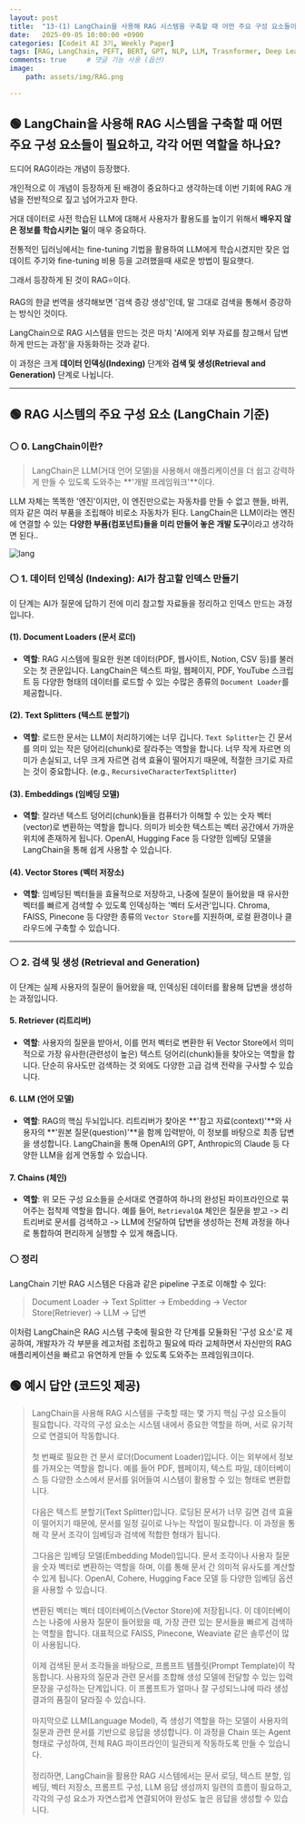 ```yaml
---
layout: post
title:  "13-(1) LangChain을 사용해 RAG 시스템을 구축할 때 어떤 주요 구성 요소들이 필요하고, 각각 어떤 역할을 하나요?"
date:   2025-09-05 10:00:00 +0900
categories: [Codeit AI 3기, Weekly Paper]
tags: [RAG, LangChain, PEFT, BERT, GPT, NLP, LLM, Trasnformer, Deep Learning, AI]
comments: true     # 댓글 기능 사용 (옵션)
image:
    path: assets/img/RAG.png

---
```


## 🟢 LangChain을 사용해 RAG 시스템을 구축할 때 어떤 주요 구성 요소들이 필요하고, 각각 어떤 역할을 하나요?

드디어 RAG이라는 개념이 등장했다. 

개인적으로 이 개념이 등장하게 된 배경이 중요하다고 생각하는데 이번 기회에 RAG 개념을 전반적으로 짚고 넘어가고자 한다.

거대 데이터로 사전 학습된 LLM에 대해서 사용자가 활용도를 높이기 위해서 **배우지 않은 정보를 학습시키는 일**이 매우 중요하다.

전통적인 딥러닝에서는 fine-tuning 기법을 활용하여 LLM에게 학습시켰지만 잦은 업데이트 주기와 fine-tuning 비용 등을 고려했을때 새로운 방법이 필요햇다.

그래서 등장하게 된 것이 RAG⭐이다.

RAG의 한글 번역을 생각해보면 '검색 증강 생성'인데, 말 그대로 검색을 통해서 증강하는 방식인 것이다.

LangChain으로 RAG 시스템을 만드는 것은 마치 'AI에게 외부 자료를 참고해서 답변하게 만드는 과정'을 자동화하는 것과 같다. 

이 과정은 크게 **데이터 인덱싱(Indexing)** 단계와 **검색 및 생성(Retrieval and Generation)** 단계로 나뉩니다.


---
## 🟢 RAG 시스템의 주요 구성 요소 (LangChain 기준)

### ⚪ 0. LangChain이란? 

> LangChain은 LLM(거대 언어 모델)을 사용해서 애플리케이션을 더 쉽고 강력하게 만들 수 있도록 도와주는 **'개발 프레임워크'**이다.

LLM 자체는 똑똑한 '엔진'이지만, 이 엔진만으로는 자동차를 만들 수 없고 핸들, 바퀴, 의자 같은 여러 부품을 조립해야 비로소 자동차가 된다. LangChain은 LLM이라는 엔진에 연결할 수 있는 **다양한 부품(컴포넌트)들을 미리 만들어 놓은 개발 도구**이라고 생각하면 된다.. 

![lang](https://dongmin-sim.github.io/assets/posts/ai/langchain/langchain-do.png)


### ⚪ 1. 데이터 인덱싱 (Indexing): AI가 참고할 인덱스 만들기

이 단계는 AI가 질문에 답하기 전에 미리 참고할 자료들을 정리하고 인덱스 만드는 과정입니다.

#### **(1). Document Loaders (문서 로더)**
* **역할**: RAG 시스템에 필요한 원본 데이터(PDF, 웹사이트, Notion, CSV 등)를 불러오는 첫 관문입니다. LangChain은 텍스트 파일, 웹페이지, PDF, YouTube 스크립트 등 다양한 형태의 데이터를 로드할 수 있는 수많은 종류의 `Document Loader`를 제공합니다.

#### **(2). Text Splitters (텍스트 분할기)**
* **역할**: 로드한 문서는 LLM이 처리하기에는 너무 깁니다. `Text Splitter`는 긴 문서를 의미 있는 작은 덩어리(chunk)로 잘라주는 역할을 합니다. 너무 작게 자르면 의미가 손실되고, 너무 크게 자르면 검색 효율이 떨어지기 때문에, 적절한 크기로 자르는 것이 중요합니다. (e.g., `RecursiveCharacterTextSplitter`)

#### **(3). Embeddings (임베딩 모델)**
* **역할**: 잘라낸 텍스트 덩어리(chunk)들을 컴퓨터가 이해할 수 있는 숫자 벡터(vector)로 변환하는 역할을 합니다. 의미가 비슷한 텍스트는 벡터 공간에서 가까운 위치에 존재하게 됩니다. OpenAI, Hugging Face 등 다양한 임베딩 모델을 LangChain을 통해 쉽게 사용할 수 있습니다.

#### **(4). Vector Stores (벡터 저장소)**
* **역할**: 임베딩된 벡터들을 효율적으로 저장하고, 나중에 질문이 들어왔을 때 유사한 벡터를 빠르게 검색할 수 있도록 인덱싱하는 '벡터 도서관'입니다. Chroma, FAISS, Pinecone 등 다양한 종류의 `Vector Store`를 지원하며, 로컬 환경이나 클라우드에 구축할 수 있습니다.

---

### ⚪ 2. 검색 및 생성 (Retrieval and Generation)

이 단계는 실제 사용자의 질문이 들어왔을 때, 인덱싱된 데이터를 활용해 답변을 생성하는 과정입니다.

#### **5. Retriever (리트리버)**
* **역할**: 사용자의 질문을 받아서, 이를 먼저 벡터로 변환한 뒤 Vector Store에서 의미적으로 가장 유사한(관련성이 높은) 텍스트 덩어리(chunk)들을 찾아오는 역할을 합니다. 단순히 유사도만 검색하는 것 외에도 다양한 고급 검색 전략을 구사할 수 있습니다.

#### **6. LLM (언어 모델)**
* **역할**: RAG의 핵심 두뇌입니다. 리트리버가 찾아온 **'참고 자료(context)'**와 사용자의 **'원본 질문(question)'**을 함께 입력받아, 이 정보를 바탕으로 최종 답변을 생성합니다. LangChain을 통해 OpenAI의 GPT, Anthropic의 Claude 등 다양한 LLM을 쉽게 연동할 수 있습니다.

#### **7. Chains (체인)**
* **역할**: 위 모든 구성 요소들을 순서대로 연결하여 하나의 완성된 파이프라인으로 묶어주는 접착제 역할을 합니다. 예를 들어, `RetrievalQA` 체인은 질문을 받고 -> 리트리버로 문서를 검색하고 -> LLM에 전달하여 답변을 생성하는 전체 과정을 하나로 통합하여 편리하게 실행할 수 있게 해줍니다.

### ⚪ 정리
LangChain 기반 RAG 시스템은 다음과 같은 pipeline 구조로 이해할 수 있다:

> Document Loader → Text Splitter → Embedding → Vector Store(Retriever) → LLM → 답변

이처럼 LangChain은 RAG 시스템 구축에 필요한 각 단계를 모듈화된 '구성 요소'로 제공하여, 개발자가 각 부분을 레고처럼 조립하고 필요에 따라 교체하면서 자신만의 RAG 애플리케이션을 빠르고 유연하게 만들 수 있도록 도와주는 프레임워크이다.



## 🟢 예시 답안 (코드잇 제공)


>LangChain을 사용해 RAG 시스템을 구축할 때는 몇 가지 핵심 구성 요소들이 필요합니다. 각각의 구성 요소는 시스템 내에서 중요한 역할을 하며, 서로 유기적으로 연결되어 작동합니다.<br><br>첫 번째로 필요한 건 문서 로더(Document Loader)입니다. 이는 외부에서 정보를 가져오는 역할을 합니다. 예를 들어 PDF, 웹페이지, 텍스트 파일, 데이터베이스 등 다양한 소스에서 문서를 읽어들여 시스템이 활용할 수 있는 형태로 변환합니다.<br><br>다음은 텍스트 분할기(Text Splitter)입니다. 로딩된 문서가 너무 길면 검색 효율이 떨어지기 때문에, 문서를 일정 길이로 나누는 작업이 필요합니다. 이 과정을 통해 각 문서 조각이 임베딩과 검색에 적합한 형태가 됩니다.<br><br>그다음은 임베딩 모델(Embedding Model)입니다. 문서 조각이나 사용자 질문을 숫자 벡터로 변환하는 역할을 하며, 이를 통해 문서 간 의미적 유사도를 계산할 수 있게 됩니다. OpenAI, Cohere, Hugging Face 모델 등 다양한 임베딩 옵션을 사용할 수 있습니다.<br><br>변환된 벡터는 벡터 데이터베이스(Vector Store)에 저장됩니다. 이 데이터베이스는 나중에 사용자 질문이 들어왔을 때, 가장 관련 있는 문서들을 빠르게 검색하는 역할을 합니다. 대표적으로 FAISS, Pinecone, Weaviate 같은 솔루션이 많이 사용됩니다.<br><br>이제 검색된 문서 조각들을 바탕으로, 프롬프트 템플릿(Prompt Template)이 작동합니다. 사용자의 질문과 관련 문서를 조합해 생성 모델에 전달할 수 있는 입력 문장을 구성하는 단계입니다. 이 프롬프트가 얼마나 잘 구성되느냐에 따라 생성 결과의 품질이 달라질 수 있습니다.<br><br>마지막으로 LLM(Language Model), 즉 생성기 역할을 하는 모델이 사용자의 질문과 관련 문서를 기반으로 응답을 생성합니다. 이 과정을 Chain 또는 Agent 형태로 구성하여, 전체 RAG 파이프라인이 일관되게 작동하도록 만들 수 있습니다.<br><br>정리하면, LangChain을 활용한 RAG 시스템에서는 문서 로딩, 텍스트 분할, 임베딩, 벡터 저장소, 프롬프트 구성, LLM 응답 생성까지 일련의 흐름이 필요하고, 각각의 구성 요소가 자연스럽게 연결되어야 완성도 높은 응답을 생성할 수 있습니다.